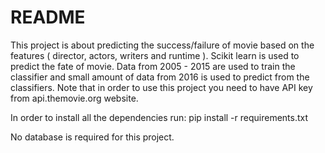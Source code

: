 # README #

This project is about predicting the success/failure of movie based on the features ( director, actors, writers and runtime ). 
Scikit learn is used to predict the fate of movie. Data from 2005 - 2015 are used to train the classifier and small amount of data from 2016 is used to predict from the classifiers. 
Note that in order to use this project you need to have API key from api.themovie.org website. 

In order to install all the dependencies run:
pip install -r requirements.txt 

No database is required for this project.

